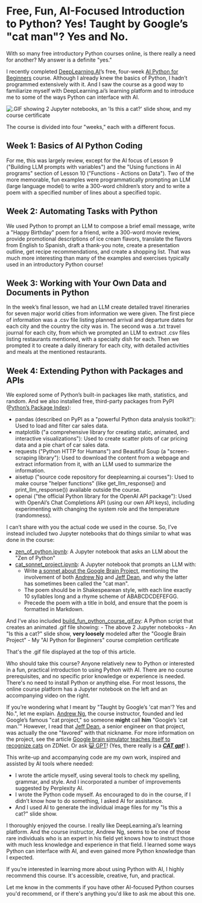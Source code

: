 # Free, Fun, AI-Focused Introduction to Python? Yes! Taught by Google’s "cat man"? Yes and No.

With so many free introductory Python courses online, is there really a need for another? My answer is a definite "yes."

I recently completed [DeepLearning.AI](https://www.linkedin.com/company/deeplearningai/)’s free, four-week [AI Python for Beginners](https://www.deeplearning.ai/short-courses/ai-python-for-beginners/) course. Although I already knew the basics of Python, I hadn’t programmed extensively with it. And I saw the course as a good way to familiarize myself with DeepLearning.ai’s learning platform and to introduce me to some of the ways Python can interface with AI.

![.GIF showing 2 Jupyter notebooks, an 'Is this a cat?' slide show, and my course certificate](images/fun-python-course.gif)

The course is divided into four "weeks," each with a different focus.

## Week 1: Basics of AI Python Coding
For me, this was largely review, except for the AI focus of Lesson 9 ("Building LLM prompts with variables") and the "Using functions in AI programs" section of Lesson 10 ("Functions - Actions on Data"). Two of the more memorable, fun examples were programmatically prompting an LLM (large language model) to write a 300-word children’s story and to write a poem with a specified number of lines about a specified topic.

## Week 2: Automating Tasks with Python
We used Python to prompt an LLM to compose a brief email message, write a "Happy Birthday" poem for a friend, write a 300-word movie review, provide promotional descriptions of ice cream flavors, translate the flavors from English to Spanish, draft a thank-you note, create a presentation outline, get recipe recommendations, and create a shopping list. That was much more interesting than many of the examples and exercises typically used in an introductory Python course!

## Week 3: Working with Your Own Data and Documents in Python
In the week’s final lesson, we had an LLM create detailed travel itineraries for seven major world cities from information we were given. The first piece of information was a .csv file listing planned arrival and departure dates for each city and the country the city was in. The second was a .txt travel journal for each city, from which we prompted an LLM to extract .csv files listing restaurants mentioned, with a specialty dish for each. Then we prompted it to create a daily itinerary for each city, with detailed activities and meals at the mentioned restaurants.

## Week 4: Extending Python with Packages and APIs
We explored some of Python’s built-in packages like math, statistics, and random. And we also installed free, third-party packages from PyPI ([Python’s Package Index](https://pypi.org/)):
- pandas (described on PyPI as a "powerful Python data analysis toolkit"): Used to load and filter car sales data. 
- matplotlib ("a comprehensive library for creating static, animated, and interactive visualizations"): Used to create scatter plots of car pricing data and a pie chart of car sales data.
- requests ("Python HTTP for Humans") and Beautiful Soup (a "screen-scraping library"): Used to download the content from a webpage and extract information from it, with an LLM used to summarize the information.
- aisetup ("source code repository for deeplearning.ai courses"): Used to make course "helper functions" (like get_llm_response() and print_llm_response()) available outside the course.
- openai ("the official Python library for the OpenAI API package"): Used with OpenAI’s Chat Completions API (using our own API keys), including experimenting with changing the system role and the temperature (randomness).

I can’t share with you the actual code we used in the course. So, I’ve instead included two Jupyter notebooks that do things similar to what was done in the course:
- [zen_of_python.ipynb](zen_of_python.ipynb): A Jupyter notebook that asks an LLM about the "Zen of Python"
- [cat_sonnet_project.ipynb](cat_sonnet_project.ipynb): A Jupyter notebook that prompts an LLM with:
    - Write [a sonnet about the Google Brain Project](sonnet.md), mentioning the involvement of both [Andrew Ng](https://www.linkedin.com/in/andrewyng/) and [Jeff Dean](https://www.linkedin.com/in/jeff-dean-8b212555/), and why the latter has sometimes been called the "cat man".
    - The poem should be in Shakespearean style, with each line exactly 10 syllables long and a rhyme scheme of ABABCDCDEFEFGG.
    - Precede the poem with a title in bold, and ensure that the poem is formatted in Markdown.

And I’ve also included [build_fun_python_course_gif.py](build_fun_python_course_gif.py): A Python script that creates an animated .gif file showing:
    - The above 2 Jupyter notebooks
    - An "Is this a cat?" slide show, **very loosely** modeled after the "Google Brain Project"
    - My "AI Python for Beginners" course completion certificate

That's the .gif file displayed at the top of this article.

Who should take this course? Anyone relatively new to Python or interested in a fun, practical introduction to using Python with AI. There are no course prerequisites, and no specific prior knowledge or experience is needed. There's no need to install Python or anything else. For most lessons, the online course platform has a Jupyter notebook on the left and an accompanying video on the right. 

If you’re wondering what I meant by "Taught by Google’s 'cat man'? Yes and No.", let me explain. [Andrew Ng](https://www.linkedin.com/in/andrewyng/), the course instructor, founded and led Google’s famous "cat project," so someone **might** call **him** "Google’s 'cat man.'" However, I read that [Jeff Dean](https://www.linkedin.com/in/jeff-dean-8b212555/), a senior engineer on that project, was actually the one "favored" with that nickname. For more information on the project, see the article [Google brain simulator teaches itself to recognize cats](https://www.zdnet.com/article/google-brain-simulator-teaches-itself-to-recognize-cats/) on ZDNet. Or ask [😺 GPT](https://chatgpt.com/g/g-NDDXC050T-catgpt)! (Yes, there really is a ***[CAT gpt](https://chatgpt.com/g/g-NDDXC050T-catgpt)***! ). 



This write-up and accompanying code are my own work, inspired and assisted by AI tools where needed:
- I wrote the article myself, using several tools to check my spelling, grammar, and style. And I incorporated a number of improvements suggested by Perplexity AI.
- I wrote the Python code myself. As encouraged to do in the course, if I didn’t know how to do something, I asked AI for assistance.
- And I used AI to generate the individual image files for my "Is this a cat?" slide show.

I thoroughly enjoyed the course. I really like DeepLearning.ai’s learning platform. And the course instructor, Andrew Ng, seems to be one of those rare individuals who is an expert in his field yet knows how to instruct those with much less knowledge and experience in that field. I learned some ways Python can interface with AI, and even gained more Python knowledge than I expected.

If you’re interested in learning more about using Python with AI, I highly recommend this course. It's accessible, creative, fun, and practical.

Let me know in the comments if you have other AI-focused Python courses you'd recommend, or if there's anything you'd like to ask me about this one.
